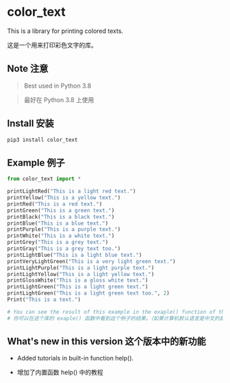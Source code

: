 # color_text

This is a library for printing colored texts.

这是一个用来打印彩色文字的库。

## Note  注意

> Best used in Python 3.8

> 最好在 Python 3.8 上使用

## Install  安装

```bash
pip3 install color_text
```

## Example  例子

```python
from color_text import *

printLightRed("This is a light red text.")
printYellow("This is a yellow text.")
printRed("This is a red text.")
printGreen("This is a green text.")
printBlack("This is a black text.")
printBlue("This is a blue text.")
printPurple("This is a purple text.")
printWhite("This is a white text.")
printGrey("This is a grey text.")
printGray("This is a grey text too.")
printLightBlue("This is a light blue text.")
printVeryLightGreen("This is a very light green text.")
printLightPurple("This is a light purple text.")
printLightYellow("This is a light yellow text.")
printGlossWhite("This is a gloss white text.")
printLightGreen("This is a light green text.")
printLightGreen("This is a light green text too.", 2)
Print("This is a text.")

# You can see the result of this example in the exaple() function of this library.
# 你可以在这个库的 exaple() 函数中看到这个例子的结果。（如果计算机默认语言是中文的就会看到中文结果，函数的顺序是一样的）
```

## What's new in this version  这个版本中的新功能

- Added tutorials in built-in function help().

- 增加了内置函数 help() 中的教程